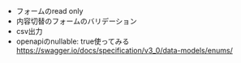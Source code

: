- フォームのread only
- 内容切替のフォームのバリデーション
- csv出力
- openapiのnullable: true使ってみる
https://swagger.io/docs/specification/v3_0/data-models/enums/